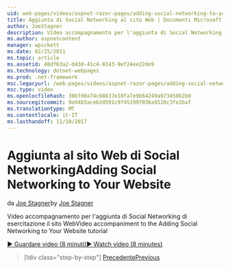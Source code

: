 ```yaml
---
uid: web-pages/videos/aspnet-razor-pages/adding-social-networking-to-your-website
title: Aggiunta di Social Networking al sito Web | Documenti Microsoft
author: JoeStagner
description: Video accompagnamento per l'aggiunta di Social Networking di esercitazione il sito Web
ms.author: aspnetcontent
manager: wpickett
ms.date: 02/25/2011
ms.topic: article
ms.assetid: 48df63a2-d43d-41c4-8143-9ef24ee22de9
ms.technology: dotnet-webpages
ms.prod: .net-framework
msc.legacyurl: /web-pages/videos/aspnet-razor-pages/adding-social-networking-to-your-website
msc.type: video
ms.openlocfilehash: 386fd0a74c68637e10fa7e9b64249a973450b2b0
ms.sourcegitcommit: 9a9483aceb34591c97451997036a9120c3fe2baf
ms.translationtype: MT
ms.contentlocale: it-IT
ms.lasthandoff: 11/10/2017
---
```

<a name="adding-social-networking-to-your-website"></a><span data-ttu-id="5d667-103">Aggiunta al sito Web di Social Networking</span><span class="sxs-lookup"><span data-stu-id="5d667-103">Adding Social Networking to Your Website</span></span>
====================
<span data-ttu-id="5d667-104">da [Joe Stagner](https://github.com/JoeStagner)</span><span class="sxs-lookup"><span data-stu-id="5d667-104">by [Joe Stagner](https://github.com/JoeStagner)</span></span>

<span data-ttu-id="5d667-105">Video accompagnamento per l'aggiunta di Social Networking di esercitazione il sito Web</span><span class="sxs-lookup"><span data-stu-id="5d667-105">Video accompaniment to the Adding Social Networking to Your Website tutorial</span></span>

[<span data-ttu-id="5d667-106">&#9654; Guardare video (8 minuti)</span><span class="sxs-lookup"><span data-stu-id="5d667-106">&#9654; Watch video (8 minutes)</span></span>](https://channel9.msdn.com/Blogs/ASP-NET-Site-Videos/adding-social-networking-to-your-website)

>[!div class="step-by-step"]
[<span data-ttu-id="5d667-107">Precedente</span><span class="sxs-lookup"><span data-stu-id="5d667-107">Previous</span></span>](adding-search-to-your-web-site.md)

